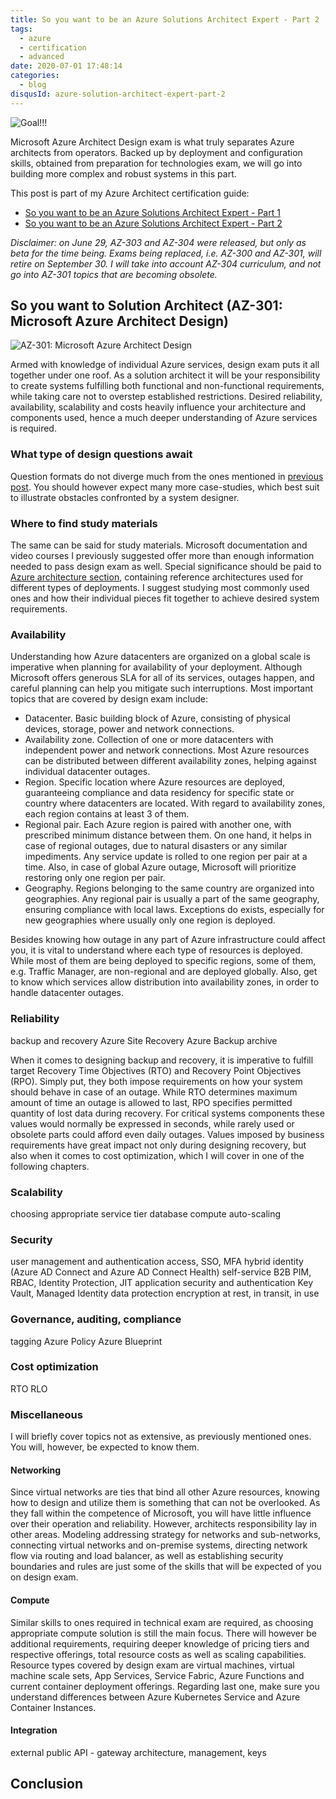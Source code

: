 ```yaml
---
title: So you want to be an Azure Solutions Architect Expert - Part 2
tags:
  - azure
  - certification
  - advanced
date: 2020-07-01 17:48:14
categories:
  - blog
disqusId: azure-solution-architect-expert-part-2
---
```


![Goal!!!](https://www.thomasmaurer.ch/wp-content/uploads/2019/01/Azure-Solutions-Architect-Expert.jpg)

Microsoft Azure Architect Design exam is what truly separates Azure architects from operators. Backed up by deployment and configuration skills, obtained from preparation for technologies exam, we will go into building more complex and robust systems in this part.

<!-- more -->

This post is part of my Azure Architect certification guide:

* [So you want to be an Azure Solutions Architect Expert - Part 1](/categories/blog/azure-solutions-architect-expert-part-1)
* [So you want to be an Azure Solutions Architect Expert - Part 2](/categories/blog/azure-solutions-architect-expert-part-2)

_Disclaimer: on June 29, AZ-303 and AZ-304 were released, but only as beta for the time being. Exams being replaced, i.e. AZ-300 and AZ-301, will retire on September 30. I will take into account AZ-304 curriculum, and not go into AZ-301 topics that are becoming obsolete._

## So you want to Solution Architect (AZ-301: Microsoft Azure Architect Design)

![AZ-301: Microsoft Azure Architect Design](https://img-a.udemycdn.com/course/750x422/2375594_e17b.jpg)

Armed with knowledge of individual Azure services, design exam puts it all together under one roof. As a solution architect it will be your responsibility to create systems fulfilling both functional and non-functional requirements, while taking care not to overstep established restrictions. Desired reliability, availability, scalability and costs heavily influence your architecture and components used, hence a much deeper understanding of Azure services is required.

### What type of design questions await

Question formats do not diverge much from the ones mentioned in [previous post](/categories/blog/azure-solutions-architect-expert-part-1/#What-type-of-technology-questions-await). You should however expect many more case-studies, which best suit to illustrate obstacles confronted by a system designer.

### Where to find study materials

The same can be said for study materials. Microsoft documentation and video courses I previously suggested offer more than enough information needed to pass design exam as well. Special significance should be paid to [Azure architecture section](https://docs.microsoft.com/en-us/azure/architecture/), containing reference architectures used for different types of deployments. I suggest studying most commonly used ones and how their individual pieces fit together to achieve desired system requirements.

### Availability
Understanding how Azure datacenters are organized on a global scale is imperative when planning for availability of your deployment. Although Microsoft offers generous SLA for all of its services, outages happen, and careful planning can help you mitigate such interruptions. Most important topics that are covered by design exam include:

* Datacenter. Basic building block of Azure, consisting of physical devices, storage, power and network connections.
* Availability zone. Collection of one or more datacenters with independent power and network connections. Most Azure resources can be distributed between different availability zones, helping against individual datacenter outages.
* Region. Specific location where Azure resources are deployed, guaranteeing compliance and data residency for specific state or country where datacenters are located. With regard to availability zones, each region contains at least 3 of them.
* Regional pair. Each Azure region is paired with another one, with prescribed minimum distance between them. On one hand, it helps in case of regional outages, due to natural disasters or any similar impediments. Any service update is rolled to one region per pair at a time. Also, in case of global Azure outage, Microsoft will prioritize restoring only one region per pair.
* Geography. Regions belonging to the same country are organized into geographies. Any regional pair is usually a part of the same geography, ensuring compliance with local laws. Exceptions do exists, especially for new geographies where usually only one region is deployed.

Besides knowing how outage in any part of Azure infrastructure could affect you, it is vital to understand where each type of resources is deployed. While most of them are being deployed to specific regions, some of them, e.g. Traffic Manager, are non-regional and are deployed globally. Also, get to know which services allow distribution into availability zones, in order to handle datacenter outages.
	
### Reliability
backup and recovery
	Azure Site Recovery
	Azure Backup
	archive

When it comes to designing backup and recovery, it is imperative to fulfill target Recovery Time Objectives (RTO) and Recovery Point Objectives (RPO). Simply put, they both impose requirements on how your system should behave in case of an outage. While RTO determines maximum amount of time an outage is allowed to last, RPO specifies permitted quantity of lost data during recovery. For critical systems components these values would normally be expressed in seconds, while rarely used or obsolete parts could afford even daily outages. Values imposed by business requirements have great impact not only during designing recovery, but also when it comes to cost optimization, which I will cover in one of the following chapters.

### Scalability
choosing appropriate service tier
	database
	compute
auto-scaling

### Security
user management and authentication
	access, SSO, MFA
	hybrid identity (Azure AD Connect and Azure AD Connect Health)
	self-service
	B2B
	PIM, RBAC, Identity Protection, JIT
application security and authentication
	Key Vault, Managed Identity
data protection
	encryption at rest, in transit, in use

### Governance, auditing, compliance
tagging
Azure Policy
Azure Blueprint

### Cost optimization
RTO RLO

### Miscellaneous

I will briefly cover topics not as extensive, as previously mentioned ones. You will, however, be expected to know them.

#### Networking

Since virtual networks are ties that bind all other Azure resources, knowing how to design and utilize them is something that can not be overlooked. As they fall within the competence of Microsoft, you will have little influence over their operation and reliability. However, architects responsibility lay in other areas. Modeling addressing strategy for networks and sub-networks, connecting virtual networks and on-premise systems, directing network flow via routing and load balancer, as well as establishing security boundaries and rules are just some of the skills that will be expected of you on design exam.
	
#### Compute

Similar skills to ones required in technical exam are required, as choosing appropriate compute solution is still the main focus. There will however be additional requirements, requiring deeper knowledge of pricing tiers and respective offerings, total resource costs as well as scaling capabilities. Resource types covered by design exam are virtual machines, virtual machine scale sets, App Services, Service Fabric, Azure Functions and current container deployment offerings. Regarding last one, make sure you understand differences between Azure Kubernetes Service and Azure Container Instances.
	
#### Integration

external
public API - gateway architecture, management, keys

## Conclusion

